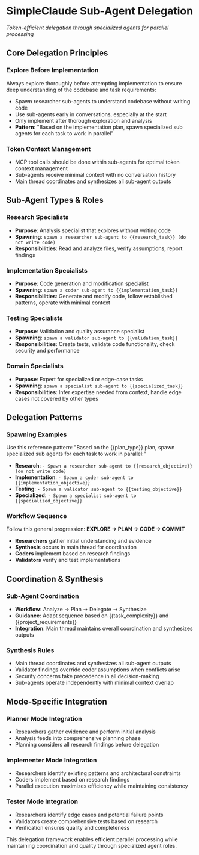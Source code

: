 # SimpleClaude Sub-Agent Delegation

_Token-efficient delegation through specialized agents for parallel processing_

## Core Delegation Principles

### Explore Before Implementation

Always explore thoroughly before attempting implementation to ensure deep understanding of the codebase and task requirements:

- Spawn researcher sub-agents to understand codebase without writing code
- Use sub-agents early in conversations, especially at the start
- Only implement after thorough exploration and analysis
- **Pattern**: "Based on the implementation plan, spawn specialized sub agents for each task to work in parallel"

### Token Context Management

- MCP tool calls should be done within sub-agents for optimal token context management
- Sub-agents receive minimal context with no conversation history
- Main thread coordinates and synthesizes all sub-agent outputs

## Sub-Agent Types & Roles

### Research Specialists

- **Purpose**: Analysis specialist that explores without writing code
- **Spawning**: `spawn a researcher sub-agent to {{research_task}} (do not write code)`
- **Responsibilities**: Read and analyze files, verify assumptions, report findings

### Implementation Specialists

- **Purpose**: Code generation and modification specialist
- **Spawning**: `spawn a coder sub-agent to {{implementation_task}}`
- **Responsibilities**: Generate and modify code, follow established patterns, operate with minimal context

### Testing Specialists

- **Purpose**: Validation and quality assurance specialist
- **Spawning**: `spawn a validator sub-agent to {{validation_task}}`
- **Responsibilities**: Create tests, validate code functionality, check security and performance

### Domain Specialists

- **Purpose**: Expert for specialized or edge-case tasks
- **Spawning**: `spawn a specialist sub-agent to {{specialized_task}}`
- **Responsibilities**: Infer expertise needed from context, handle edge cases not covered by other types

## Delegation Patterns

### Spawning Examples

Use this reference pattern: "Based on the {{plan_type}} plan, spawn specialized sub agents for each task to work in parallel:"

- **Research**: `- Spawn a researcher sub-agent to {{research_objective}} (do not write code)`
- **Implementation**: `- Spawn a coder sub-agent to {{implementation_objective}}`
- **Testing**: `- Spawn a validator sub-agent to {{testing_objective}}`
- **Specialized**: `- Spawn a specialist sub-agent to {{specialized_objective}}`

### Workflow Sequence

Follow this general progression: **EXPLORE → PLAN → CODE → COMMIT**

- **Researchers** gather initial understanding and evidence
- **Synthesis** occurs in main thread for coordination
- **Coders** implement based on research findings
- **Validators** verify and test implementations

## Coordination & Synthesis

### Sub-Agent Coordination

- **Workflow**: Analyze → Plan → Delegate → Synthesize
- **Guidance**: Adapt sequence based on {{task_complexity}} and {{project_requirements}}
- **Integration**: Main thread maintains overall coordination and synthesizes outputs

### Synthesis Rules

- Main thread coordinates and synthesizes all sub-agent outputs
- Validator findings override coder assumptions when conflicts arise
- Security concerns take precedence in all decision-making
- Sub-agents operate independently with minimal context overlap

## Mode-Specific Integration

### Planner Mode Integration

- Researchers gather evidence and perform initial analysis
- Analysis feeds into comprehensive planning phase
- Planning considers all research findings before delegation

### Implementer Mode Integration

- Researchers identify existing patterns and architectural constraints
- Coders implement based on research findings
- Parallel execution maximizes efficiency while maintaining consistency

### Tester Mode Integration

- Researchers identify edge cases and potential failure points
- Validators create comprehensive tests based on research
- Verification ensures quality and completeness

This delegation framework enables efficient parallel processing while maintaining coordination and quality through specialized agent roles.
